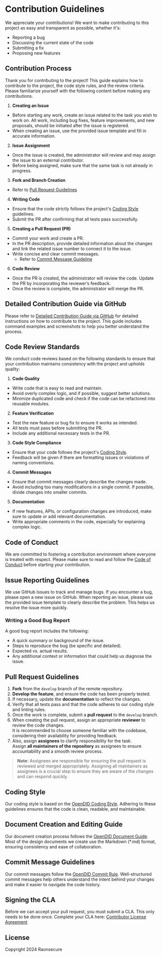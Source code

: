 # Contribution Guidelines
We appreciate your contributions! We want to make contributing to this project as easy and transparent as possible, whether it's:

- Reporting a bug
- Discussing the current state of the code
- Submitting a fix
- Proposing new features

## Contribution Process
Thank you for contributing to the project! This guide explains how to contribute to the project, the code style rules, and the review criteria. Please familiarize yourself with the following content before making any contributions.

1. **Creating an Issue**
- Before starting any work, create an issue related to the task you wish to work on. All work, including bug fixes, feature improvements, and new proposals, should be initiated after the issue is registered.
- When creating an issue, use the provided issue template and fill in accurate information.
2. **Issue Assignment**
- Once the issue is created, the administrator will review and may assign the issue to an external contributor.
- Before being assigned, make sure that the same task is not already in progress.
3. **Fork and Branch Creation**
- Refer to [Pull Request Guidelines](#pull-request-guidelines)
4. **Writing Code**
- Ensure that the code strictly follows the project's [Coding Style](#coding-style) guidelines.
- Submit the PR after confirming that all tests pass successfully.
5. **Creating a Pull Request (PR)**
- Commit your work and create a PR.
- In the PR description, provide detailed information about the changes and link the related issue number to connect it to the issue.
- Write concise and clear commit messages.
  - Refer to [Commit Message Guideline](#commit-message-guidelines)
6. **Code Review**
- Once the PR is created, the administrator will review the code. Update the PR by incorporating the reviewer’s feedback.
- Once the review is complete, the administrator will merge the PR.

## Detailed Contribution Guide via GitHub
Please refer to [Detailed Contribution Guide via GitHub](https://github.com/OmniOneID/did-doc-architecture/blob/main/how_to_contribute_to_open_did.md) for detailed instructions on how to contribute to the project. This guide includes command examples and screenshots to help you better understand the process.

## Code Review Standards
We conduct code reviews based on the following standards to ensure that your contribution maintains consistency with the project and upholds quality:

1. **Code Quality**
- Write code that is easy to read and maintain.
- Avoid overly complex logic, and if possible, suggest better solutions.
- Minimize duplicated code and check if the code can be refactored into reusable modules.
2. **Feature Verification**
- Test the new feature or bug fix to ensure it works as intended.
- All tests must pass before submitting the PR.
- Include any additional necessary tests in the PR.
3. **Code Style Compliance**
- Ensure that your code follows the project's [Coding Style](#coding-style).
- Feedback will be given if there are formatting issues or violations of naming conventions.
4. **Commit Messages**
- Ensure that commit messages clearly describe the changes made.
- Avoid including too many modifications in a single commit. If possible, divide changes into smaller commits.
5. **Documentation**
- If new features, APIs, or configuration changes are introduced, make sure to update or add relevant documentation.
- Write appropriate comments in the code, especially for explaining complex logic.

##  Code of Conduct
We are committed to fostering a contribution environment where everyone is treated with respect. Please make sure to read and follow the [Code of Conduct](CODE_OF_CONDUCT.md) before starting your contribution.

## Issue Reporting Guidelines
We use GitHub Issues to track and manage bugs.
If you encounter a bug, please open a new issue on GitHub. When reporting an issue, please use the provided issue template to clearly describe the problem. This helps us resolve the issue more quickly.

### Writing a Good Bug Report
A good bug report includes the following:
- A quick summary or background of the issue.
- Steps to reproduce the bug (be specific and detailed).
- Expected vs. actual results.
- Any additional context or information that could help us diagnose the issue.

## Pull Request Guidelines
1. **Fork** from the `develop` branch of the remote repository.
2. **Develop the feature**, and ensure the code has been properly tested.
3. If necessary, update the **documentation** to reflect the changes.
4. Verify that all tests pass and that the code adheres to our coding style and linting rules.
5. Once the work is complete, submit a **pull request** to the `develop` branch.
6. When creating the pull request, assign an appropriate **reviewer** to review the code changes.  
   It is recommended to choose someone familiar with the codebase, considering their availability for providing feedback.
7. Also, assign **assignees** to clarify responsibility for the task.  
   Assign **all maintainers of the repository** as assignees to ensure accountability and a smooth review process.

> **Note**: Assignees are responsible for ensuring the pull request is reviewed and merged appropriately. Assigning all maintainers as assignees is a crucial step to ensure they are aware of the changes and can respond quickly.

## Coding Style
Our coding style is based on the [OpenDID Coding Style](https://github.com/OmniOneID/did-doc-architecture/blob/main/docs/rules/coding_style.md). Adhering to these guidelines ensures that the code is clean, readable, and maintainable.

## Document Creation and Editing Guide
Our document creation process follows the [OpenDID Document Guide](https://github.com/OmniOneID/did-doc-architecture/blob/main/docs/guide/docs/write_document_guide.md). Most of the design documents we create use the Markdown (*.md) format, ensuring consistency and ease of collaboration.

## Commit Message Guidelines
Our commit messages follow the [OpenDID Commit Rule](https://github.com/OmniOneID/did-doc-architecture/blob/main/docs/rules/git_code_commit_rule.md). Well-structured commit messages help others understand the intent behind your changes and make it easier to navigate the code history.

## Signing the CLA
Before we can accept your pull request, you must submit a CLA. This only needs to be done once. Complete your CLA here: [Contributor License Agreement](CLA.md)

## License
Copyright 2024 Raonsecure